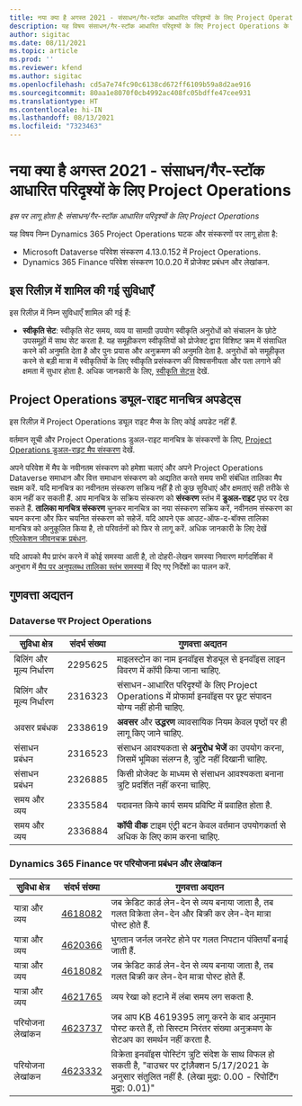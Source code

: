 ```yaml
---
title: नया क्या है अगस्त 2021 - संसाधन/गैर-स्टॉक आधारित परिदृश्यों के लिए Project Operations
description: यह विषय संसाधन/गैर-स्टॉक आधारित परिदृश्यों के लिए Project Operations के अगस्त 2021 रिलीज में उपलब्ध गुणवत्ता अद्यतनों के बारे में जानकारी प्रदान करता है.
author: sigitac
ms.date: 08/11/2021
ms.topic: article
ms.prod: ''
ms.reviewer: kfend
ms.author: sigitac
ms.openlocfilehash: cd5a7e74fc90c6138cd672ff6109b59a8d2ae916
ms.sourcegitcommit: 80aa1e8070f0cb4992ac408fc05bdffe47cee931
ms.translationtype: HT
ms.contentlocale: hi-IN
ms.lasthandoff: 08/13/2021
ms.locfileid: "7323463"
---
```

# <a name="whats-new-august-2021---project-operations-for-resourcenon-stocked-based-scenarios"></a>नया क्या है अगस्त 2021 - संसाधन/गैर-स्टॉक आधारित परिदृश्यों के लिए Project Operations

*इस पर लागू होता है: संसाधन/गैर-स्टॉक आधारित परिदृश्यों के लिए Project Operations*

यह विषय निम्न Dynamics 365 Project Operations घटक और संस्करणों पर लागू होता है:

   - Microsoft Dataverse परिवेश संस्करण 4.13.0.152 में Project Operations.
   - Dynamics 365 Finance परिवेश संस्करण 10.0.20 में प्रोजेक्ट प्रबंधन और लेखांकन.

## <a name="features-included-in-this-release"></a>इस रिलीज़ में शामिल की गई सुविधाएँ

इस रिलीज़ में निम्न सुविधाएँ शामिल की गई हैं:

- **स्वीकृति सेट**: स्वीकृति सेट समय, व्यय या सामग्री उपयोग स्वीकृति अनुरोधों को संचालन के छोटे उपसमूहों में साथ सेट करता है. यह समूहीकरण स्वीकृतियों को प्रोजेक्ट द्वारा विशिष्ट क्रम में संसाधित करने की अनुमति देता है और पुनः प्रयास और अनुक्रमण की अनुमति देता है. अनुरोधों को समूहीकृत करने से बड़ी मात्रा में स्वीकृतियों के लिए स्वीकृति प्रसंस्करण की विश्वसनीयता और पता लगाने की क्षमता में सुधार होता है. अधिक जानकारी के लिए, [स्वीकृति सेट्स](../approvals/approval-sets.md) देखें.

## <a name="project-operations-dual-write-maps-updates"></a>Project Operations ड्यूल-राइट मानचित्र अपडेट्स

इस रिलीज़ में Project Operations ड्यूल राइट मैप्स के लिए कोई अपडेट नहीं हैं. 

वर्तमान सूची और Project Operations डुअल-राइट मानचित्र के संस्करणों के लिए, [Project Operations डुअल-राइट मैप संस्करण](../environment/resource-dual-write-maps.md) देखें.

अपने परिवेश में मैप के नवीनतम संस्करण को हमेशा चलाएं और अपने Project Operations Dataverse समाधान और वित्त समाधान संस्करण को अद्यतित करते समय सभी संबंधित तालिका मैप सक्षम करें. यदि मानचित्र का नवीनतम संस्करण सक्रिय नहीं है तो कुछ सुविधाएं और क्षमताएं सही तरीके से काम नहीं कर सकती हैं. आप मानचित्र के सक्रिय संस्करण को **संस्करण** स्तंभ में **डुअल-राइट** पृष्ठ पर देख सकते हैं. **तालिका मानचित्र संस्करण** चुनकर मानचित्र का नया संस्करण सक्रिय करें, नवीनतम संस्करण का चयन करना और फिर चयनित संस्करण को सहेजें. यदि आपने एक आउट-ऑफ-द-बॉक्स तालिका मानचित्र को अनुकूलित किया है, तो परिवर्तनों को फिर से लागू करें. अधिक जानकारी के लिए देखें [एप्लिकेशन जीवनचक्र प्रबंधन](/dynamics365/fin-ops-core/dev-itpro/data-entities/dual-write/app-lifecycle-management).

यदि आपको मैप प्रारंभ करने में कोई समस्या आती है, तो दोहरी-लेखन समस्या निवारण मार्गदर्शिका में अनुभाग में [मैप पर अनुपलब्ध तालिका स्तंभ समस्या](/dynamics365/fin-ops-core/dev-itpro/data-entities/dual-write/dual-write-troubleshooting-finops-upgrades#missing-table-columns-issue-on-maps) में दिए गए निर्देशों का पालन करें.

## <a name="quality-updates"></a>गुणवत्ता अद्यतन

### <a name="project-operations-on-dataverse"></a>Dataverse पर Project Operations

| **सुविधा क्षेत्र** | **संदर्भ संख्या** | **गुणवत्ता अद्यतन** |
| --- | --- | --- |
| बिलिंग और मूल्य निर्धारण | 2295625 | माइलस्टोन का नाम इनवॉइस शेड्यूल से इनवॉइस लाइन विवरण में कॉपी किया जाना चाहिए. |
| बिलिंग और मूल्य निर्धारण | 2316323 | संसाधन-आधारित परिदृश्यों के लिए Project Operations में प्रोफार्मा इनवॉइस पर छूट संपादन योग्य नहीं होनी चाहिए. |
|  अवसर प्रबंधक | 2338619 | **अवसर** और **उद्धरण** व्यावसायिक नियम केवल पृष्ठों पर ही लागू किए जाने चाहिए. |
| संसाधन प्रबंधन | 2316523 | संसाधन आवश्यकता से **अनुरोध भेजें** का उपयोग करना, जिसमें भूमिका संलग्न है, त्रुटि नहीं दिखानी चाहिए. |
| संसाधन प्रबंधन | 2326885 | किसी प्रोजेक्ट के माध्यम से संसाधन आवश्यकता बनाना त्रुटि प्रदर्शित नहीं करना चाहिए. |
| समय और व्यय | 2335584 | पदावनत किये कार्य समय प्रविष्टि में प्रवाहित होता है. |
| समय और व्यय | 2336884 | **कॉपी वीक** टाइम एंट्री बटन केवल वर्तमान उपयोगकर्ता से अधिक के लिए काम करना चाहिए. |


### <a name="project-management-and-accounting-on-dynamics-365-finance"></a>Dynamics 365 Finance पर परियोजना प्रबंधन और लेखांकन

| सुविधा क्षेत्र | संदर्भ संख्या | गुणवत्ता अद्यतन |
| --- | --- | --- |
| यात्रा और व्यय | [4618082](https://fix.lcs.dynamics.com/Issue/Details?kb=4618082&amp;bugId=583101&amp;dbType=3&amp;qc=9c85ac8ca1e5e9cd07fac9e9aa2cb0914724e28b86ad3339dacf7741f554c605) | जब क्रेडिट कार्ड लेन-देन से व्यय बनाया जाता है, तब गलत विक्रेता लेन-देन और बिक्री कर लेन-देन मात्रा पोस्ट होते हैं. |
| यात्रा और व्यय | [4620366](https://fix.lcs.dynamics.com/Issue/Details?kb=4620366&amp;bugId=579485&amp;dbType=3&amp;qc=e864789bd95505ea624c537d585bf113c2de60b97c88439d44693dbd85aa8e92) | भुगतान जर्नल जनरेट होने पर गलत निपटान पंक्तियाँ बनाई जाती हैं. |
| यात्रा और व्यय | [4618082](https://fix.lcs.dynamics.com/Issue/Details?kb=4618082&amp;bugId=583101&amp;dbType=3&amp;qc=9c85ac8ca1e5e9cd07fac9e9aa2cb0914724e28b86ad3339dacf7741f554c605) | जब क्रेडिट कार्ड लेन-देन से व्यय बनाया जाता है, तब गलत बिक्री कर लेन-देन मात्रा पोस्ट होते हैं. |
| यात्रा और व्यय | [4621765](https://fix.lcs.dynamics.com/Issue/Details?kb=4621765&amp;bugId=587306&amp;dbType=3&amp;qc=6fbfad0123d4e95eaf8d5a5a2f6c354577c991b7905c852ab02d1f94e728a876) | व्यय रेखा को हटाने में लंबा समय लग सकता है. |
| परियोजना लेखांकन | [4623737](https://fix.lcs.dynamics.com/Issue/Details?kb=4623737&amp;bugId=598109&amp;dbType=3&amp;qc=4101fc5865201e21815299f2ff11ae46d5d5370510868df86c25ee09a8ca1a0c) | जब आप KB 4619395 लागू करने के बाद अनुमान पोस्ट करते हैं, तो सिस्टम निरंतर संख्या अनुक्रमण के सेटअप का समर्थन नहीं करता है. |
| परियोजना लेखांकन | [4623332](https://fix.lcs.dynamics.com/Issue/Details?kb=4623332&amp;bugId=586034&amp;dbType=3&amp;qc=2f64bb1977c4a9c9dd2ce9de7e72230b86eca14b6295c5bbfb614ea97ad81caf) | विक्रेता इनवॉइस पोस्टिंग त्रुटि संदेश के साथ विफल हो सकती है, "वाउचर पर ट्रांज़ैक्शन 5/17/2021 के अनुसार संतुलित नहीं है. (लेखा मुद्रा: 0.00 - रिपोर्टिंग मुद्रा: 0.01)" |
